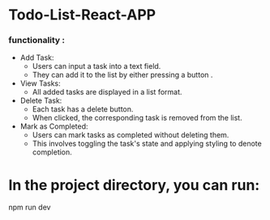 # Todo-List-React-APP

### functionality : 
  - Add Task:
      -  Users can input a task into a text field.
      - They can add it to the list by either pressing a button .
  - View Tasks:
      - All added tasks are displayed in a list format.
  - Delete Task:
      - Each task has a delete button.
      - When clicked, the corresponding task is removed from the list.
  - Mark as Completed:
      - Users can mark tasks as completed without deleting them.
      - This involves toggling the task's state and applying styling to denote completion.

# In the project directory, you can run:
npm run dev




